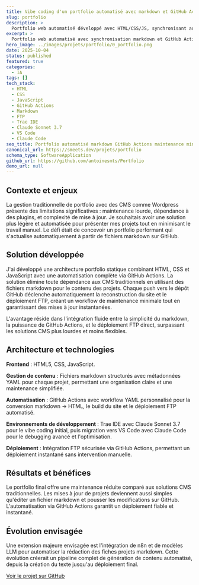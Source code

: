 ```yaml
---
title: Vibe coding d'un portfolio automatisé avec markdown et GitHub Actions
slug: portfolio
description: >
  Portfolio web automatisé développé avec HTML/CSS/JS, synchronisant automatiquement les projets via fichiers markdown et GitHub Actions pour un déploiement FTP sans CMS.
excerpt: >
  Portfolio web automatisé avec synchronisation markdown et GitHub Actions pour déploiement FTP sans CMS...
hero_image: ../images/projets/portfolio/0_portfolio.png
date: 2025-10-04
status: published
featured: true
categories:
  - IA
tags: []
tech_stack:
  - HTML
  - CSS
  - JavaScript
  - GitHub Actions
  - Markdown
  - FTP
  - Trae IDE
  - Claude Sonnet 3.7
  - VS Code
  - Claude Code
seo_title: Portfolio automatisé markdown GitHub Actions maintenance minimale
canonical_url: https://smeets.dev/projets/portfolio
schema_type: SoftwareApplication
github_url: https://github.com/antoinesmts/Portfolio
demo_url: null
---
```


## Contexte et enjeux

La gestion traditionnelle de portfolio avec des CMS comme Wordpress présente des limitations significatives : maintenance lourde, dépendance à des plugins, et complexité de mise à jour. Je souhaitais avoir une solution plus légère et automatisée pour présenter mes projets tout en minimisant le travail manuel. Le défi était de concevoir un portfolio performant qui s'actualise automatiquement à partir de fichiers markdown sur GitHub.

## Solution développée

J'ai développé une architecture portfolio statique combinant HTML, CSS et JavaScript avec une automatisation complète via GitHub Actions. La solution élimine toute dépendance aux CMS traditionnels en utilisant des fichiers markdown pour le contenu des projets. Chaque push vers le dépôt GitHub déclenche automatiquement la reconstruction du site et le déploiement FTP, créant un workflow de maintenance minimale tout en garantissant des mises à jour instantanées.

L'avantage réside dans l'intégration fluide entre la simplicité du markdown, la puissance de GitHub Actions, et le déploiement FTP direct, surpassant les solutions CMS plus lourdes et moins flexibles.

## Architecture et technologies

**Frontend** : HTML5, CSS, JavaScript.

**Gestion de contenu** : Fichiers markdown structurés avec métadonnées YAML pour chaque projet, permettant une organisation claire et une maintenance simplifiée.

**Automatisation** : GitHub Actions avec workflow YAML personnalisé pour la conversion markdown → HTML, le build du site et le déploiement FTP automatisé.

**Environnements de développement** : Trae IDE avec Claude Sonnet 3.7 pour le vibe coding initial, puis migration vers VS Code avec Claude Code pour le debugging avancé et l'optimisation.

**Déploiement** : Intégration FTP sécurisée via GitHub Actions, permettant un déploiement instantané sans intervention manuelle.

## Résultats et bénéfices

Le portfolio final offre une maintenance réduite comparé aux solutions CMS traditionnelles. Les mises à jour de projets deviennent aussi simples qu'éditer un fichier markdown et pousser les modifications sur GitHub. L'automatisation via GitHub Actions garantit un déploiement fiable et instantané.

## Évolution envisagée

Une extension majeure envisagée est l'intégration de n8n et de modèles LLM pour automatiser la rédaction des fiches projets markdown. Cette évolution créerait un pipeline complet de génération de contenu automatisé, depuis la création du texte jusqu'au déploiement final.

[Voir le projet sur GitHub](https://github.com/antoinesmts/Portfolio)